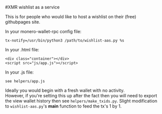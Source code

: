 #XMR wishlist as a service

This is for people who would like to host a wishlist on their (free) githubpages site.    


In your monero-wallet-rpc config file:
```
tx-notify=/usr/bin/python3 /path/to/wishlist-aas.py %s
```

In your .html file:
```
<div class="container"></div>
<script src="js/app.js"></script>
```

In your .js file:
```
see helpers/app.js
```

Ideally you would begin with a fresh wallet with no activity.    
However, if you're setting this up after the fact then you will need to export the view wallet history
then see ```helpers/make_txids.py```. Slight modification to ```wishlist-aas.py```'s __main__ function to feed the tx's 1 by 1.
